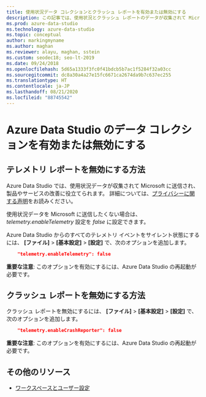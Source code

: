 ```yaml
---
title: 使用状況データ コレクションとクラッシュ レポートを有効または無効にする
description: この記事では、使用状況とクラッシュ レポートのデータが収集されて Microsoft に送信されるかどうかを制御する方法について説明します。
ms.prod: azure-data-studio
ms.technology: azure-data-studio
ms.topic: conceptual
author: markingmyname
ms.author: maghan
ms.reviewer: alayu, maghan, sstein
ms.custom: seodec18; seo-lt-2019
ms.date: 09/24/2018
ms.openlocfilehash: 5d65a1333f3fc0f41bdcb5b7ac1f5284f32a03cc
ms.sourcegitcommit: dc8a30a4a27e15fc6671ca2674da9b7c637ec255
ms.translationtype: HT
ms.contentlocale: ja-JP
ms.lasthandoff: 08/21/2020
ms.locfileid: "88745542"
---
```

# <a name="enable-or-disable-usage-data-collection-for-azure-data-studio"></a>Azure Data Studio のデータ コレクションを有効または無効にする

## <a name="how-to-disable-telemetry-reporting"></a>テレメトリ レポートを無効にする方法

Azure Data Studio では、使用状況データが収集されて Microsoft に送信され、製品やサービスの改善に役立てられます。 詳細については、[プライバシーに関する声明](https://go.microsoft.com/fwlink/?LinkID=528096&clcid=0x409)をお読みください。

使用状況データを Microsoft に送信したくない場合は、*telemetry.enableTelemetry* 設定を *false* に設定できます。

Azure Data Studio からのすべてのテレメトリ イベントをサイレント状態にするには、 **[ファイル]**  >  **[基本設定]**  >  **[設定]** で、次のオプションを追加します。

```json
    "telemetry.enableTelemetry": false
```

**重要な注意**: このオプションを有効にするには、Azure Data Studio の再起動が必要です。 

## <a name="how-to-disable-crash-reporting"></a>クラッシュ レポートを無効にする方法

クラッシュ レポートを無効にするには、 **[ファイル]**  >  **[基本設定]**  >  **[設定]** で、次のオプションを追加します。

```json
    "telemetry.enableCrashReporter": false
```

**重要な注意**: このオプションを有効にするには、Azure Data Studio の再起動が必要です。

## <a name="additional-resources"></a>その他のリソース
- [ワークスペースとユーザー設定](settings.md)
